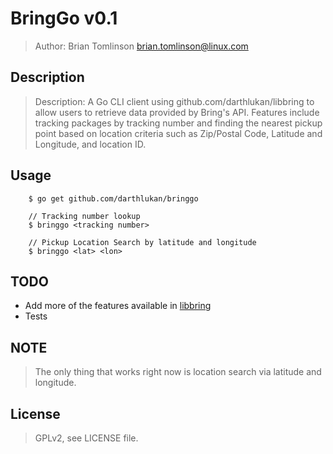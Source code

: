 # BringGo v0.1

> Author: Brian Tomlinson <brian.tomlinson@linux.com>


## Description

> Description: A Go CLI client using github.com/darthlukan/libbring to allow users
> to retrieve data provided by Bring's API.  Features include tracking packages by
> tracking number and finding the nearest pickup point based on location criteria
> such as Zip/Postal Code, Latitude and Longitude, and location ID.


## Usage

```
    $ go get github.com/darthlukan/bringgo

    // Tracking number lookup
    $ bringgo <tracking number>

    // Pickup Location Search by latitude and longitude
    $ bringgo <lat> <lon>
```

## TODO

* Add more of the features available in [libbring](https://github.com/darthlukan/libbring)
* Tests


## NOTE
> The only thing that works right now is location search via latitude and longitude.


## License

> GPLv2, see LICENSE file.
